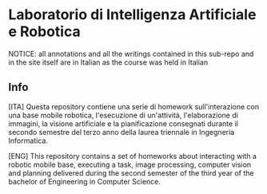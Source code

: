 # Laboratorio di Intelligenza Artificiale e Robotica
NOTICE: all annotations and all the writings contained in this sub-repo and in the site itself are in Italian as the course was held in Italian

## Info
[ITA] Questa repository contiene una serie di homework sull'interazione con una base mobile robotica, l'esecuzione di un'attività, l'elaborazione di immagini, la visione artificiale e la pianificazione consegnati durante il secondo semestre del terzo anno della laurea triennale in Ingegneria Informatica.

[ENG] This repository contains a set of homeworks about interacting with a robotic mobile base, executing a task, image processing, computer vision and planning delivered during the second semester of the third year of the bachelor of Engineering in Computer Science.
